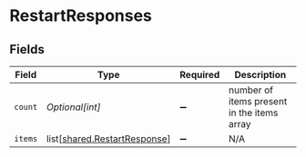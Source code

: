 # RestartResponses


## Fields

| Field                                                                      | Type                                                                       | Required                                                                   | Description                                                                |
| -------------------------------------------------------------------------- | -------------------------------------------------------------------------- | -------------------------------------------------------------------------- | -------------------------------------------------------------------------- |
| `count`                                                                    | *Optional[int]*                                                            | :heavy_minus_sign:                                                         | number of items present in the items array                                 |
| `items`                                                                    | list[[shared.RestartResponse](undefined/models/shared/restartresponse.md)] | :heavy_minus_sign:                                                         | N/A                                                                        |